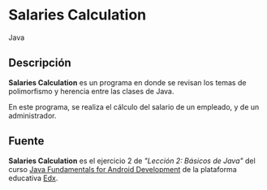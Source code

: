 # Salaries Calculation

Java

## Descripción

**Salaries Calculation** es un programa en donde se revisan los temas de polimorfismo y herencia entre las clases de Java.

 En este programa, se realiza el cálculo del salario de un empleado, y de un administrador.

## Fuente

**Salaries Calculation** es el ejercicio 2 de _"Lección 2: Básicos de Java"_ del curso [Java Fundamentals for Android Development](https://courses.edx.org/courses/course-v1:GalileoX+CAAD001X+1T2017/info) de la plataforma educativa [Edx](https://www.edx.org/).